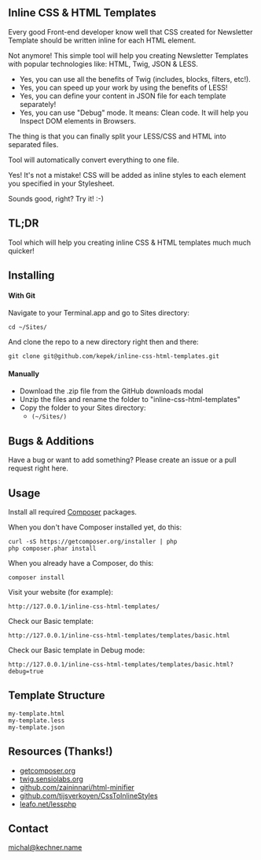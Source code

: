 ## Inline CSS &amp; HTML Templates

Every good Front-end developer know well that CSS created for Newsletter Template should be written inline for each HTML element.

Not anymore! This simple tool will help you creating Newsletter Templates with popular technologies like: HTML, Twig, JSON &amp; LESS.

- Yes, you can use all the benefits of Twig (includes, blocks, filters, etc!).
- Yes, you can speed up your work by using the benefits of LESS!
- Yes, you can define your content in JSON file for each template separately!
- Yes, you can use "Debug" mode. It means: Clean code. It will help you Inspect DOM elements in Browsers.

The thing is that you can finally split your LESS/CSS and HTML into separated files.

Tool will automatically convert everything to one file.

Yes! It's not a mistake! CSS will be added as inline styles to each element you specified in your Stylesheet.

Sounds good, right? Try it! :-)

TL;DR
----------

Tool which will help you creating inline CSS &amp; HTML templates much much quicker!

Installing
----------

#### With Git
Navigate to your Terminal.app and go to Sites directory:

	cd ~/Sites/

And clone the repo to a new directory right then and there:

	git clone git@github.com/kepek/inline-css-html-templates.git

#### Manually
* Download the .zip file from the GitHub downloads modal
* Unzip the files and rename the folder to "inline-css-html-templates"
* Copy the folder to your Sites directory:
	- `(~/Sites/)`

Bugs &amp; Additions
----------------

Have a bug or want to add something? Please create an issue or a pull request right here.

Usage
------------

Install all required [Composer](https://getcomposer.org/) packages.

When you don't have Composer installed yet, do this:

	curl -sS https://getcomposer.org/installer | php
	php composer.phar install

When you already have a Composer, do this:

	composer install

Visit your website (for example):

	http://127.0.0.1/inline-css-html-templates/

Check our Basic template:

	http://127.0.0.1/inline-css-html-templates/templates/basic.html

Check our Basic template in Debug mode:

	http://127.0.0.1/inline-css-html-templates/templates/basic.html?debug=true

Template Structure
------------

	my-template.html
	my-template.less
	my-template.json

Resources (Thanks!)
----------
* [getcomposer.org](https://getcomposer.org/)
* [twig.sensiolabs.org](http://twig.sensiolabs.org/)
* [github.com/zaininnari/html-minifier](https://github.com/zaininnari/html-minifier)
* [github.com/tijsverkoyen/CssToInlineStyles](https://github.com/tijsverkoyen/CssToInlineStyles)
* [leafo.net/lessphp](https://leafo.net/lessphp/)

Contact
------------
[michal@kechner.name](mailto:michal@kechner.name)
